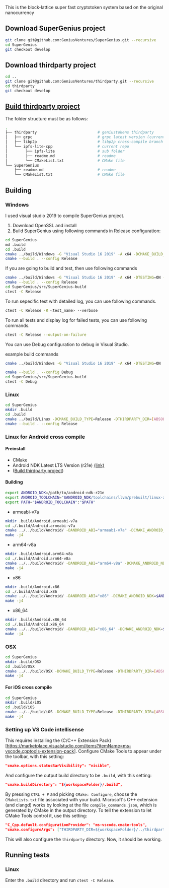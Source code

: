 This is the block-lattice super fast cryptotoken system based on the original nanocurrency

## Download SuperGenius project

```bash
git clone git@github.com:GeniusVentures/SuperGenius.git --recursive 
cd SuperGenius
git checkout develop
```

## Download thirdparty project

```bash
cd ..
git clone git@github.com:GeniusVentures/thirdparty.git --recursive 
cd thirdparty
git checkout develop
```
## [Build thirdparty project](../../../thirdparty/blob/master/README.md)

The folder structure must be as follows:

```bash
.
├── thirdparty                           # geniustokens thirdparty
│   ├── grpc                             # grpc latest version (current v1.28.1)
│   ├── libp2p                           # libp2p cross-compile branch
│   └── ipfs-lite-cpp                    # current repo
│        ├── ipfs-lite                   # sub folder
│        ├── readme.md                   # readme
│        └── CMakeList.txt               # CMake file
└── SuperGenius   
    ├── readme.md                        # readme
    └── CMakeList.txt                    # CMake file
```

## Building

### Windows

I used visual studio 2019 to compile SuperGenius project.
1. Download OpenSSL and install
2. Build SuperGenius using following commands in Release configuration:
    
```bash
cd SuperGenius 
md .build 
cd .build 
cmake ../build/Windows -G "Visual Studio 16 2019" -A x64 -DCMAKE_BUILD_TYPE=Release -DTHIRDPARTY_DIR=[ABSOLUTE_PATH_TO_THIRDPARTY_BUILD_RELEASE] -DTESTING=OFF
cmake --build . --config Release
```

If you are going to build and test, then use following commands

```bash
cmake ../build/Windows -G "Visual Studio 16 2019" -A x64 -DTESTING=ON -DCMAKE_BUILD_TYPE=Release -DTHIRDPARTY_DIR=[ABSOLUTE_PATH_TO_THIRDPARTY_BUILD_RELEASE]
cmake --build . --config Release
cd SuperGenius/src/SuperGenius-build
ctest -C Release
```

To run sepecific test with detailed log, you can use following commands.

```bash
ctest -C Release -R <test_name> --verbose
```

To run all tests and display log for failed tests, you can use following commands.

```bash
ctest -C Release --output-on-failure
```

You can use Debug configuration to debug in Visual Studio.
 
 example build commands

```bash
cmake ../build/Windows -G "Visual Studio 16 2019" -A x64 -DTESTING=ON  -DCMAKE_BUILD_TYPE=Debug  -DTHIRDPARTY_DIR=[ABSOLUTE_PATH_TO_THIRDPARTY_BUILD_DEBUG]

cmake --build . --config Debug
cd SuperGenius/src/SuperGenius-build
ctest -C Debug
```

### Linux

```bash
cd SuperGenius 
mkdir .build 
cd .build 
cmake ../build/Linux -DCMAKE_BUILD_TYPE=Release -DTHIRDPARTY_DIR=[ABSOLUTE_PATH_TO_THIRDPARTY_BUILD_RELEASE] 
cmake --build . --config Release
```

### Linux for Android cross compile

#### Preinstall
- CMake 
- Android NDK Latest LTS Version (r21e) [(link)](https://developer.android.com/ndk/downloads#lts-downloads)
- ([Build thirdparty project](../thirdparty/README.md))

#### Building
```bash
export ANDROID_NDK=/path/to/android-ndk-r21e
export ANDROID_TOOLCHAIN="$ANDROID_NDK/toolchains/llvm/prebuilt/linux-x86_64/bin"
export PATH="$ANDROID_TOOLCHAIN":"$PATH" 
```

* armeabi-v7a

```bash
mkdir .build/Android.armeabi-v7a
cd ./.build/Android.armeabi-v7a
cmake ../../build/Android/ -DANDROID_ABI="armeabi-v7a" -DCMAKE_ANDROID_NDK=$ANDROID_NDK -DANDROID_TOOLCHAIN=clang -DTHIRDPARTY_DIR=[ABSOLUTE_PATH_TO_THIRDPARTY_BUILD_Android.armeabi-v7a] 
make -j4
```

* arm64-v8a

```bash
mkdir .build/Android.arm64-v8a
cd ./.build/Android.arm64-v8a
cmake ../../build/Android/ -DANDROID_ABI="arm64-v8a" -DCMAKE_ANDROID_NDK=$ANDROID_NDK -DANDROID_TOOLCHAIN=clang -DTHIRDPARTY_DIR=[ABSOLUTE_PATH_TO_THIRDPARTY_BUILD_Android.arm64-v8a] 
make -j4
```

* x86

```bash
mkdir .build/Android.x86
cd ./.build/Android.x86
cmake ../../build/Android/ -DANDROID_ABI="x86" -DCMAKE_ANDROID_NDK=$ANDROID_NDK -DANDROID_TOOLCHAIN=clang -DTHIRDPARTY_DIR=[ABSOLUTE_PATH_TO_THIRDPARTY_BUILD_Android.x86]
make -j4
```

* x86_64
```bash
mkdir .build/Android.x86_64
cd ./.build/Android.x86_64
cmake ../../build/Android/ -DANDROID_ABI="x86_64" -DCMAKE_ANDROID_NDK=$ANDROID_NDK -DANDROID_TOOLCHAIN=clang -DTHIRDPARTY_DIR=[ABSOLUTE_PATH_TO_THIRDPARTY_BUILD_Android.x86_64]
make -j4
```

### OSX 

```bash
cd SuperGenius 
mkdir .build/OSX 
cd .build/OSX
cmake ../../build/OSX -DCMAKE_BUILD_TYPE=Release -DTHIRDPARTY_DIR=[ABSOLUTE_PATH_TO_THIRDPARTY_BUILD_RELEASE] 
make -j4
```

#### For iOS cross compile 

```bash
cd SuperGenius 
mkdir .build/iOS 
cd .build/iOS
cmake ../../build/iOS -DCMAKE_BUILD_TYPE=Release -DTHIRDPARTY_DIR=[ABSOLUTE_PATH_TO_THIRDPARTY_BUILD_RELEASE] -DCMAKE_TOOLCHAIN_FILE=[/ABSOLUTE/PATH/TO/GeniusTokens/SuperGenius/build/iOS/iOS.cmake] -DiOS_ABI=arm64-v8a -DIOS_ARCH="arm64" -DENABLE_ARC=0 -DENABLE_BITCODE=0 -DENABLE_VISIBILITY=1  -DCMAKE_OSX_ARCHITECTURES=arm64 -DCMAKE_SYSTEM_PROCESSOR=arm64
make -j4
```

### Setting up VS Code intellisense

This requires installing the (C/C++ Extension Pack)[https://marketplace.visualstudio.com/items?itemName=ms-vscode.cpptools-extension-pack]. Configure CMake Tools to appear under the toolbar, with this setting:

```json
"cmake.options.statusBarVisibility": "visible",
```

And configure the output build directory to be `.build`, with this setting:

```json
"cmake.buildDirectory": "${workspaceFolder}/.build",
```

By pressing `CTRL + P` and picking `CMake: Configure`, choose the `CMakeLists.txt` file associated with your build. Microsoft's C++ extension (and clangd) works by looking at the file `compile_commands.json`, which is generated by CMake in the output directory. To tell the extension to let CMake Tools control it, use this setting:

```json
"C_Cpp.default.configurationProvider": "ms-vscode.cmake-tools",
"cmake.configureArgs": ["THIRDPARTY_DIR=${workspaceFolder}/../thirdparty"],
```

This will also configure the `thirdparty` directory. Now, it should be working.

## Running tests

### Linux

Enter the `.build` directory and run `ctest -C Release`.